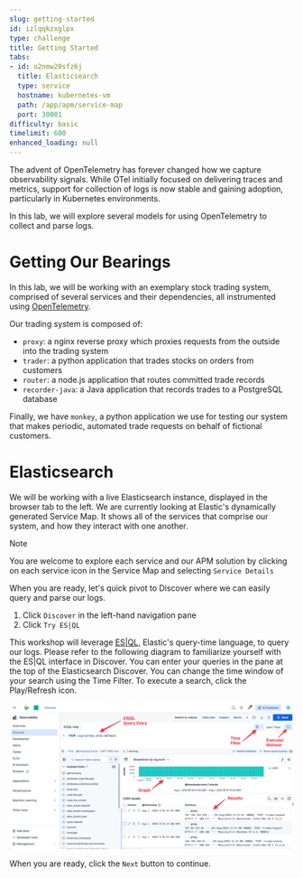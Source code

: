 ```yaml
---
slug: getting-started
id: izlqqkzxglpx
type: challenge
title: Getting Started
tabs:
- id: u2nmw20sfz6j
  title: Elasticsearch
  type: service
  hostname: kubernetes-vm
  path: /app/apm/service-map
  port: 30001
difficulty: basic
timelimit: 600
enhanced_loading: null
---
```

The advent of OpenTelemetry has forever changed how we capture observability signals. While OTel initially focused on delivering traces and metrics, support for collection of logs is now stable and gaining adoption, particularly in Kubernetes environments.

In this lab, we will explore several models for using OpenTelemetry to collect and parse logs.

Getting Our Bearings
===

In this lab, we will be working with an exemplary stock trading system, comprised of several services and their dependencies, all instrumented using [OpenTelemetry](https://opentelemetry.io).

Our trading system is composed of:
* `proxy`: a nginx reverse proxy which proxies requests from the outside into the trading system
* `trader`: a python application that trades stocks on orders from customers
* `router`: a node.js application that routes committed trade records
* `recorder-java`: a Java application that records trades to a PostgreSQL database

Finally, we have `monkey`, a python application we use for testing our system that makes periodic, automated trade requests on behalf of fictional customers.

# Elasticsearch

We will be working with a live Elasticsearch instance, displayed in the browser tab to the left. We are currently looking at Elastic's dynamically generated Service Map. It shows all of the services that comprise our system, and how they interact with one another.

> [!NOTE]
> You are welcome to explore each service and our APM solution by clicking on each service icon in the Service Map and selecting `Service Details`

When you are ready, let's quick pivot to Discover where we can easily query and parse our logs.
1. Click `Discover` in the left-hand navigation pane
2. Click `Try ES|QL`

This workshop will leverage [ES|QL](https://www.elastic.co/docs/reference/query-languages/esql), Elastic's query-time language, to query our logs. Please refer to the following diagram to familiarize yourself with the ES|QL interface in Discover. You can enter your queries in the pane at the top of the Elasticsearch Discover. You can change the time window of your search using the Time Filter. To execute a search, click the Play/Refresh icon.

![1_discover.png](../assets/1_discover.png)

When you are ready, click the `Next` button to continue.
